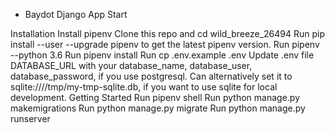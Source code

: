 - Baydot Django App Start

Installation
Install pipenv
Clone this repo and cd wild_breeze_26494
Run pip install --user --upgrade pipenv to get the latest pipenv version.
Run pipenv --python 3.6
Run pipenv install
Run cp .env.example .env
Update .env file DATABASE_URL with your database_name, database_user, database_password, if you use postgresql. Can alternatively set it to sqlite:////tmp/my-tmp-sqlite.db, if you want to use sqlite for local development.
Getting Started
Run pipenv shell
Run python manage.py makemigrations
Run python manage.py migrate
Run python manage.py runserver
